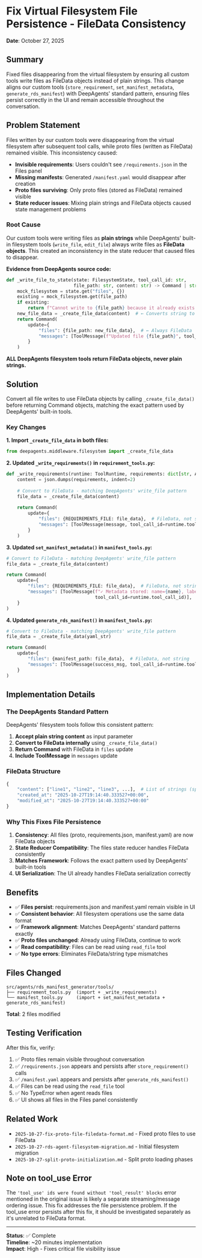 # Fix Virtual Filesystem File Persistence - FileData Consistency

**Date**: October 27, 2025

## Summary

Fixed files disappearing from the virtual filesystem by ensuring all custom tools write files as FileData objects instead of plain strings. This change aligns our custom tools (`store_requirement`, `set_manifest_metadata`, `generate_rds_manifest`) with DeepAgents' standard pattern, ensuring files persist correctly in the UI and remain accessible throughout the conversation.

## Problem Statement

Files written by our custom tools were disappearing from the virtual filesystem after subsequent tool calls, while proto files (written as FileData) remained visible. This inconsistency caused:

- **Invisible requirements**: Users couldn't see `/requirements.json` in the Files panel
- **Missing manifests**: Generated `/manifest.yaml` would disappear after creation
- **Proto files surviving**: Only proto files (stored as FileData) remained visible
- **State reducer issues**: Mixing plain strings and FileData objects caused state management problems

### Root Cause

Our custom tools were writing files as **plain strings** while DeepAgents' built-in filesystem tools (`write_file`, `edit_file`) always write files as **FileData objects**. This created an inconsistency in the state reducer that caused files to disappear.

**Evidence from DeepAgents source code:**

```python
def _write_file_to_state(state: FilesystemState, tool_call_id: str, 
                         file_path: str, content: str) -> Command | str:
    mock_filesystem = state.get("files", {})
    existing = mock_filesystem.get(file_path)
    if existing:
        return f"Cannot write to {file_path} because it already exists..."
    new_file_data = _create_file_data(content)  # ← Converts string to FileData
    return Command(
        update={
            "files": {file_path: new_file_data},  # ← Always FileData
            "messages": [ToolMessage(f"Updated file {file_path}", tool_call_id=tool_call_id)],
        }
    )
```

**ALL DeepAgents filesystem tools return FileData objects, never plain strings.**

## Solution

Convert all file writes to use FileData objects by calling `_create_file_data()` before returning Command objects, matching the exact pattern used by DeepAgents' built-in tools.

### Key Changes

**1. Import `_create_file_data` in both files:**

```python
from deepagents.middleware.filesystem import _create_file_data
```

**2. Updated `_write_requirements()` in `requirement_tools.py`:**

```python
def _write_requirements(runtime: ToolRuntime, requirements: dict[str, Any], message: str) -> Command:
    content = json.dumps(requirements, indent=2)
    
    # Convert to FileData - matching DeepAgents' write_file pattern
    file_data = _create_file_data(content)
    
    return Command(
        update={
            "files": {REQUIREMENTS_FILE: file_data},  # FileData, not string
            "messages": [ToolMessage(message, tool_call_id=runtime.tool_call_id)],
        }
    )
```

**3. Updated `set_manifest_metadata()` in `manifest_tools.py`:**

```python
# Convert to FileData - matching DeepAgents' write_file pattern
file_data = _create_file_data(content)

return Command(
    update={
        "files": {REQUIREMENTS_FILE: file_data},  # FileData, not string
        "messages": [ToolMessage(f"✓ Metadata stored: name={name}, labels={labels}", 
                                 tool_call_id=runtime.tool_call_id)],
    }
)
```

**4. Updated `generate_rds_manifest()` in `manifest_tools.py`:**

```python
# Convert to FileData - matching DeepAgents' write_file pattern
file_data = _create_file_data(yaml_str)

return Command(
    update={
        "files": {manifest_path: file_data},  # FileData, not string
        "messages": [ToolMessage(success_msg, tool_call_id=runtime.tool_call_id)],
    }
)
```

## Implementation Details

### The DeepAgents Standard Pattern

DeepAgents' filesystem tools follow this consistent pattern:

1. **Accept plain string content** as input parameter
2. **Convert to FileData internally** using `_create_file_data()`
3. **Return Command** with FileData in `files` update
4. **Include ToolMessage** in `messages` update

### FileData Structure

```python
{
    "content": ["line1", "line2", "line3", ...],  # List of strings (split by newline)
    "created_at": "2025-10-27T19:14:40.333527+00:00",
    "modified_at": "2025-10-27T19:14:40.333527+00:00"
}
```

### Why This Fixes File Persistence

1. **Consistency**: All files (proto, requirements.json, manifest.yaml) are now FileData objects
2. **State Reducer Compatibility**: The files state reducer handles FileData consistently
3. **Matches Framework**: Follows the exact pattern used by DeepAgents' built-in tools
4. **UI Serialization**: The UI already handles FileData serialization correctly

## Benefits

- ✅ **Files persist**: requirements.json and manifest.yaml remain visible in UI
- ✅ **Consistent behavior**: All filesystem operations use the same data format
- ✅ **Framework alignment**: Matches DeepAgents' standard patterns exactly
- ✅ **Proto files unchanged**: Already using FileData, continue to work
- ✅ **Read compatibility**: Files can be read using `read_file` tool
- ✅ **No type errors**: Eliminates FileData/string type mismatches

## Files Changed

```
src/agents/rds_manifest_generator/tools/
├── requirement_tools.py  (import + _write_requirements)
└── manifest_tools.py     (import + set_manifest_metadata + generate_rds_manifest)
```

**Total**: 2 files modified

## Testing Verification

After this fix, verify:

1. ✅ Proto files remain visible throughout conversation
2. ✅ `/requirements.json` appears and persists after `store_requirement()` calls
3. ✅ `/manifest.yaml` appears and persists after `generate_rds_manifest()`
4. ✅ Files can be read using the `read_file` tool
5. ✅ No TypeError when agent reads files
6. ✅ UI shows all files in the Files panel consistently

## Related Work

- `2025-10-27-fix-proto-file-filedata-format.md` - Fixed proto files to use FileData
- `2025-10-27-rds-agent-filesystem-migration.md` - Initial filesystem migration
- `2025-10-27-split-proto-initialization.md` - Split proto loading phases

## Note on tool_use Error

The `'tool_use' ids were found without 'tool_result' blocks` error mentioned in the original issue is likely a separate streaming/message ordering issue. This fix addresses the file persistence problem. If the tool_use error persists after this fix, it should be investigated separately as it's unrelated to FileData format.

---

**Status**: ✅ Complete  
**Timeline**: ~20 minutes implementation  
**Impact**: High - Fixes critical file visibility issue

